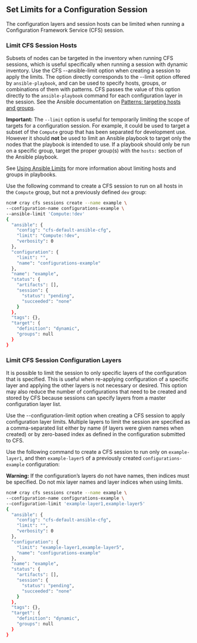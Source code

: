 ## Set Limits for a Configuration Session

The configuration layers and session hosts can be limited when running a Configuration Framework Service \(CFS\) session.

### Limit CFS Session Hosts

Subsets of nodes can be targeted in the inventory when running CFS sessions, which is useful specifically when running a session with dynamic inventory. Use the CFS --ansible-limit option when creating a session to apply the limits. The option directly corresponds to the --limit option offered by `ansible-playbook`, and can be used to specify hosts, groups, or combinations of them with patterns. CFS passes the value of this option directly to the `ansible-playbook` command for each configuration layer in the session. See the Ansible documentation on [Patterns: targeting hosts and groups](https://docs.ansible.com/ansible/latest/user_guide/intro_patterns.html).

**Important:** The `--limit` option is useful for temporarily limiting the scope of targets for a configuration session. For example, it could be used to target a subset of the `Compute` group that has been separated for development use. However it should **not** be used to limit an Ansible playbook to target only the nodes that the playbook is intended to use. If a playbook should only be run on a specific group, target the proper group\(s\) with the `hosts:` section of the Ansible playbook.

See [Using Ansible Limits](https://ansible-tips-and-tricks.readthedocs.io/en/latest/ansible/commands/#limiting-playbooktask-runs) for more information about limiting hosts and groups in playbooks.

Use the following command to create a CFS session to run on all hosts in the `Compute` group, but not a previously defined `dev` group:

```bash
ncn# cray cfs sessions create --name example \
--configuration-name configurations-example \
--ansible-limit 'Compute:!dev'
{
  "ansible": {
    "config": "cfs-default-ansible-cfg",
    "limit": "Compute:!dev",
    "verbosity": 0
  },
  "configuration": {
    "limit": "",
    "name": "configurations-example"
  },
  "name": "example",
  "status": {
    "artifacts": [],
    "session": {
      "status": "pending",
      "succeeded": "none"
    }
  },
  "tags": {},
  "target": {
    "definition": "dynamic",
    "groups": null
  }
}
```

### Limit CFS Session Configuration Layers

It is possible to limit the session to only specific layers of the configuration that is specified. This is useful when re-applying configuration of a specific layer and applying the other layers is not necessary or desired. This option may also reduce the number of configurations that need to be created and stored by CFS because sessions can specify layers from a master configuration layer list.

Use the --configuration-limit option when creating a CFS session to apply configuration layer limits. Multiple layers to limit the session are specified as a comma-separated list either by name \(if layers were given names when created\) or by zero-based index as defined in the configuration submitted to CFS.

Use the following command to create a CFS session to run only on `example-layer1`, and then `example-layer5` of a previously created `configurations-example` configuration:

**Warning:** If the configuration’s layers do not have names, then indices must be specified. Do not mix layer names and layer indices when using limits.

```bash
ncn# cray cfs sessions create --name example \
--configuration-name configurations-example \
--configuration-limit 'example-layer1,example-layer5'
{
  "ansible": {
    "config": "cfs-default-ansible-cfg",
    "limit": "",
    "verbosity": 0
  },
  "configuration": {
    "limit": "example-layer1,example-layer5",
    "name": "configurations-example"
  },
  "name": "example",
  "status": {
    "artifacts": [],
    "session": {
      "status": "pending",
      "succeeded": "none"
    }
  },
  "tags": {},
  "target": {
    "definition": "dynamic",
    "groups": null
  }
}
```


